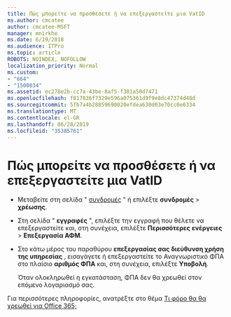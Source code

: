 ```yaml
---
title: Πώς μπορείτε να προσθέσετε ή να επεξεργαστείτε μια VatID
ms.author: cmcatee
author: cmcatee-MSFT
manager: mnirkhe
ms.date: 6/19/2018
ms.audience: ITPro
ms.topic: article
ROBOTS: NOINDEX, NOFOLLOW
localization_priority: Normal
ms.custom:
- "664"
- "1500034"
ms.assetid: ec278e2b-cc7a-43be-8af5-f381a50d7471
ms.openlocfilehash: f817836f7329e596a075361d9f9e8dc47374d48d
ms.sourcegitcommit: 5fb7a4b28859690020efdea630d03e70cc0e6334
ms.translationtype: MT
ms.contentlocale: el-GR
ms.lasthandoff: 06/28/2019
ms.locfileid: "35385761"
---
```

# <a name="how-to-add-or-edit-a-vatid"></a>Πώς μπορείτε να προσθέσετε ή να επεξεργαστείτε μια VatID

- Μεταβείτε στη σελίδα " [συνδρομές](https://go.microsoft.com/fwlink/p/?linkid=842054) " ή επιλέξτε **συνδρομές** \> **χρέωσης**.

- Στη σελίδα " **εγγραφές** ", επιλέξτε την εγγραφή που θέλετε να επεξεργαστείτε και, στη συνέχεια, επιλέξτε **Περισσότερες ενέργειες** \> **Επεξεργασία ΑΦΜ**.

- Στο κάτω μέρος του παραθύρου **επεξεργασίας σας διεύθυνση χρήση της υπηρεσίας** , εισαγάγετε ή επεξεργαστείτε το Αναγνωριστικό ΦΠΑ στο πλαίσιο **αριθμός ΦΠΑ** και, στη συνέχεια, επιλέξτε **Υποβολή**.

    Όταν ολοκληρωθεί η εγκατάσταση, ΦΠΑ δεν θα χρεωθεί στον επόμενο λογαριασμό σας.

Για περισσότερες πληροφορίες, ανατρέξτε στο θέμα [Τι φόρο θα θα χρεωθεί για Office 365;](https://support.office.com/article/7e77382b-b966-4ad5-a515-9e629a777a22.aspx)
  